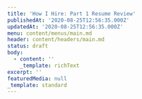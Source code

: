 ```yaml
---
title: 'How I Hire: Part 1 Resume Review'
publishedAt: '2020-08-25T12:56:35.000Z'
updatedAt: '2020-08-25T12:56:35.000Z'
menu: content/menus/main.md
header: content/headers/main.md
status: draft
body:
  - content: ''
    _template: richText
excerpt: ''
featuredMedia: null
_template: standard
---
```


